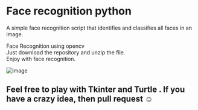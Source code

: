 # Face recognition python

A simple face recognition script that identifies and classifies all faces in an image.

Face Recognition using opencv <br>
Just download the repository and unzip the file. <br>
Enjoy with face recognition. <br>

![image](/uploads/0ea3a7dc0123235053fe6a5c15a848f8/image.jpg)

<h2> Feel free to play with Tkinter and Turtle . If you have a crazy idea, then pull request ☺ </h2>